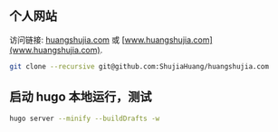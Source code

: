 ## 个人网站

访问链接: [huangshujia.com](huangshujia.com) 或 [www.huangshujia.com](www.huangshujia.com).

```bash
git clone --recursive git@github.com:ShujiaHuang/huangshujia.com
```

## 启动 hugo 本地运行，测试

```bash
hugo server --minify --buildDrafts -w
```

